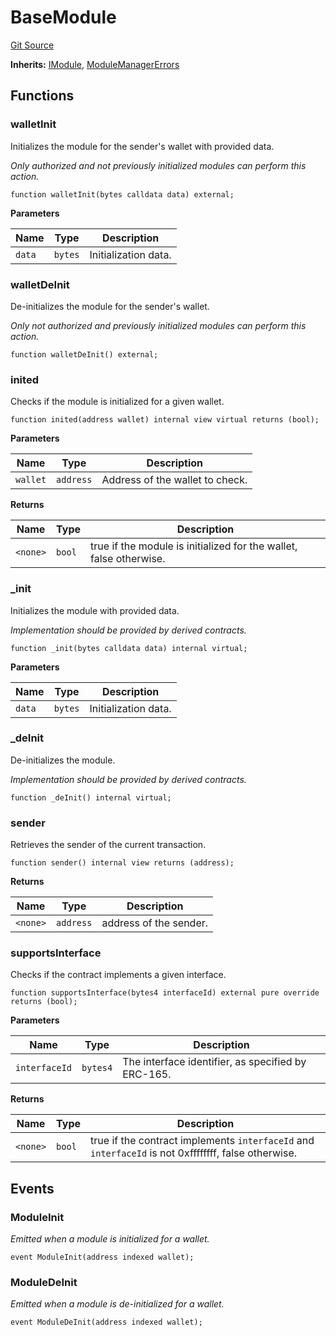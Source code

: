 # BaseModule
[Git Source](https://github.com/TrueWallet/contracts/blob/3a8d1f53b9460a762889129a9214639685ad5b95/src/modules/BaseModule.sol)

**Inherits:**
[IModule](/src/interfaces/IModule.sol/interface.IModule.md), [ModuleManagerErrors](/src/common/Errors.sol/contract.ModuleManagerErrors.md)


## Functions
### walletInit

Initializes the module for the sender's wallet with provided data.

*Only authorized and not previously initialized modules can perform this action.*


```solidity
function walletInit(bytes calldata data) external;
```
**Parameters**

|Name|Type|Description|
|----|----|-----------|
|`data`|`bytes`|Initialization data.|


### walletDeInit

De-initializes the module for the sender's wallet.

*Only not authorized and previously initialized modules can perform this action.*


```solidity
function walletDeInit() external;
```

### inited

Checks if the module is initialized for a given wallet.


```solidity
function inited(address wallet) internal view virtual returns (bool);
```
**Parameters**

|Name|Type|Description|
|----|----|-----------|
|`wallet`|`address`|Address of the wallet to check.|

**Returns**

|Name|Type|Description|
|----|----|-----------|
|`<none>`|`bool`|true if the module is initialized for the wallet, false otherwise.|


### _init

Initializes the module with provided data.

*Implementation should be provided by derived contracts.*


```solidity
function _init(bytes calldata data) internal virtual;
```
**Parameters**

|Name|Type|Description|
|----|----|-----------|
|`data`|`bytes`|Initialization data.|


### _deInit

De-initializes the module.

*Implementation should be provided by derived contracts.*


```solidity
function _deInit() internal virtual;
```

### sender

Retrieves the sender of the current transaction.


```solidity
function sender() internal view returns (address);
```
**Returns**

|Name|Type|Description|
|----|----|-----------|
|`<none>`|`address`|address of the sender.|


### supportsInterface

Checks if the contract implements a given interface.


```solidity
function supportsInterface(bytes4 interfaceId) external pure override returns (bool);
```
**Parameters**

|Name|Type|Description|
|----|----|-----------|
|`interfaceId`|`bytes4`|The interface identifier, as specified by ERC-165.|

**Returns**

|Name|Type|Description|
|----|----|-----------|
|`<none>`|`bool`|true if the contract implements `interfaceId` and `interfaceId` is not 0xffffffff, false otherwise.|


## Events
### ModuleInit
*Emitted when a module is initialized for a wallet.*


```solidity
event ModuleInit(address indexed wallet);
```

### ModuleDeInit
*Emitted when a module is de-initialized for a wallet.*


```solidity
event ModuleDeInit(address indexed wallet);
```

